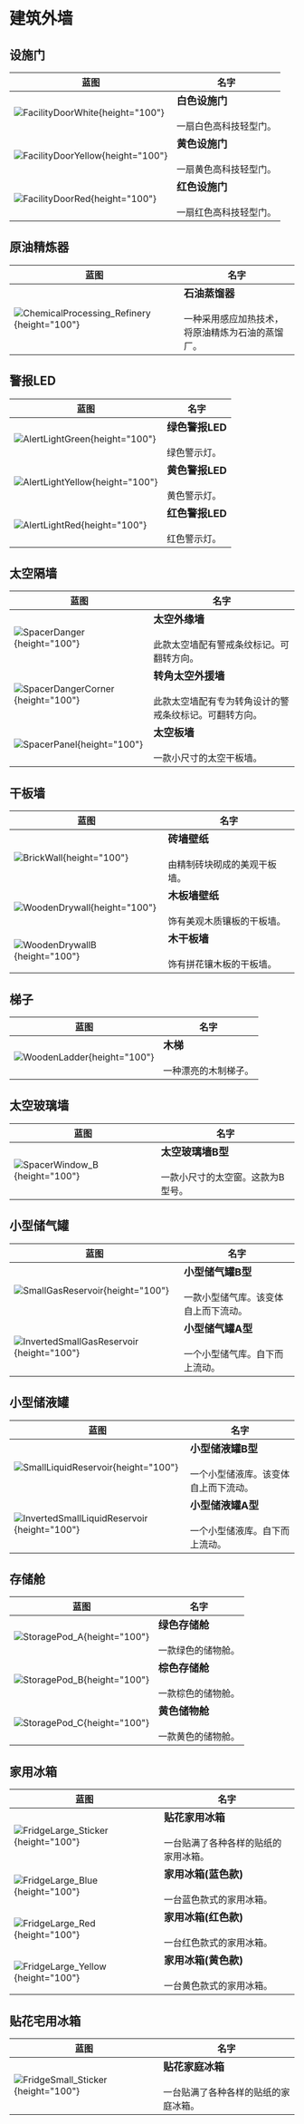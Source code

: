 # 建筑外墙
## 设施门

|蓝图|名字|
|-|-|
|![FacilityDoorWhite](/assets/images/buildings/FacilityDoorWhite.png){height="100"} |**<font size="+1">白色设施门</font>**<br/><br/>一扇白色高科技轻型门。|
|![FacilityDoorYellow](/assets/images/buildings/FacilityDoorYellow.png){height="100"} |**<font size="+1">黄色设施门</font>**<br/><br/>一扇黄色高科技轻型门。|
|![FacilityDoorRed](/assets/images/buildings/FacilityDoorRed.png){height="100"} |**<font size="+1">红色设施门</font>**<br/><br/>一扇红色高科技轻型门。|

## 原油精炼器

|蓝图|名字|
|-|-|
|![ChemicalProcessing_Refinery](/assets/images/buildings/ChemicalProcessing_Refinery.png){height="100"} |**<font size="+1">石油蒸馏器</font>**<br/><br/>一种采用感应加热技术，将原油精炼为石油的蒸馏厂。|

## 警报LED

|蓝图|名字|
|-|-|
|![AlertLightGreen](/assets/images/buildings/AlertLightGreen.png){height="100"} |**<font size="+1">绿色警报LED</font>**<br/><br/>绿色警示灯。|
|![AlertLightYellow](/assets/images/buildings/AlertLightYellow.png){height="100"} |**<font size="+1">黄色警报LED</font>**<br/><br/>黄色警示灯。|
|![AlertLightRed](/assets/images/buildings/AlertLightRed.png){height="100"} |**<font size="+1">红色警报LED</font>**<br/><br/>红色警示灯。|

## 太空隔墙

|蓝图|名字|
|-|-|
|![SpacerDanger](/assets/images/buildings/SpacerDanger.png){height="100"} |**<font size="+1">太空外缘墙</font>**<br/><br/>此款太空墙配有警戒条纹标记。可翻转方向。|
|![SpacerDangerCorner](/assets/images/buildings/SpacerDangerCorner.png){height="100"} |**<font size="+1">转角太空外援墙</font>**<br/><br/>此款太空墙配有专为转角设计的警戒条纹标记。可翻转方向。|
|![SpacerPanel](/assets/images/buildings/SpacerPanel.png){height="100"} |**<font size="+1">太空板墙</font>**<br/><br/>一款小尺寸的太空干板墙。|

## 干板墙

|蓝图|名字|
|-|-|
|![BrickWall](/assets/images/buildings/BrickWall.png){height="100"} |**<font size="+1">砖墙壁纸</font>**<br/><br/>由精制砖块砌成的美观干板墙。|
|![WoodenDrywall](/assets/images/buildings/WoodenDrywall.png){height="100"} |**<font size="+1">木板墙壁纸</font>**<br/><br/>饰有美观木质镶板的干板墙。|
|![WoodenDrywallB](/assets/images/buildings/WoodenDrywallB.png){height="100"} |**<font size="+1">木干板墙</font>**<br/><br/>饰有拼花镶木板的干板墙。|

## 梯子

|蓝图|名字|
|-|-|
|![WoodenLadder](/assets/images/buildings/WoodenLadder.png){height="100"} |**<font size="+1">木梯</font>**<br/><br/>一种漂亮的木制梯子。|

## 太空玻璃墙

|蓝图|名字|
|-|-|
|![SpacerWindow_B](/assets/images/buildings/SpacerWindow_B.png){height="100"} |**<font size="+1">太空玻璃墙B型</font>**<br/><br/>一款小尺寸的太空窗。这款为B型号。|

## 小型储气罐

|蓝图|名字|
|-|-|
|![SmallGasReservoir](/assets/images/buildings/SmallGasReservoir.png){height="100"} |**<font size="+1">小型储气罐B型</font>**<br/><br/>一款小型储气库。该变体自上而下流动。|
|![InvertedSmallGasReservoir](/assets/images/buildings/InvertedSmallGasReservoir.png){height="100"} |**<font size="+1">小型储气罐A型</font>**<br/><br/>一个小型储气库。自下而上流动。|

## 小型储液罐

|蓝图|名字|
|-|-|
|![SmallLiquidReservoir](/assets/images/buildings/SmallLiquidReservoir.png){height="100"} |**<font size="+1">小型储液罐B型</font>**<br/><br/>一个小型储液库。该变体自上而下流动。|
|![InvertedSmallLiquidReservoir](/assets/images/buildings/InvertedSmallLiquidReservoir.png){height="100"} |**<font size="+1">小型储液罐A型</font>**<br/><br/>一个小型储液库。自下而上流动。|

## 存储舱

|蓝图|名字|
|-|-|
|![StoragePod_A](/assets/images/buildings/StoragePod_A.png){height="100"} |**<font size="+1">绿色存储舱</font>**<br/><br/>一款绿色的储物舱。|
|![StoragePod_B](/assets/images/buildings/StoragePod_B.png){height="100"} |**<font size="+1">棕色存储舱</font>**<br/><br/>一款棕色的储物舱。|
|![StoragePod_C](/assets/images/buildings/StoragePod_C.png){height="100"} |**<font size="+1">黄色储物舱</font>**<br/><br/>一款黄色的储物舱。|

## 家用冰箱

|蓝图|名字|
|-|-|
|![FridgeLarge_Sticker](/assets/images/buildings/FridgeLarge_Sticker.png){height="100"} |**<font size="+1">贴花家用冰箱</font>**<br/><br/>一台贴满了各种各样的贴纸的家用冰箱。|
|![FridgeLarge_Blue](/assets/images/buildings/FridgeLarge_Blue.png){height="100"} |**<font size="+1">家用冰箱(蓝色款)</font>**<br/><br/>一台蓝色款式的家用冰箱。|
|![FridgeLarge_Red](/assets/images/buildings/FridgeLarge_Red.png){height="100"} |**<font size="+1">家用冰箱(红色款)</font>**<br/><br/>一台红色款式的家用冰箱。|
|![FridgeLarge_Yellow](/assets/images/buildings/FridgeLarge_Yellow.png){height="100"} |**<font size="+1">家用冰箱(黄色款)</font>**<br/><br/>一台黄色款式的家用冰箱。|

## 贴花宅用冰箱

|蓝图|名字|
|-|-|
|![FridgeSmall_Sticker](/assets/images/buildings/FridgeSmall_Sticker.png){height="100"} |**<font size="+1">贴花家庭冰箱</font>**<br/><br/>一台贴满了各种各样的贴纸的家庭冰箱。|

